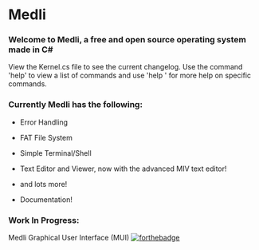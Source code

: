 # Medli
### Welcome to Medli, a free and open source operating system made in C\#

View the Kernel.cs file to see the current changelog.
Use the command 'help' to view a list of commands and use 'help <command>' for more help on specific commands.


### Currently Medli has the following:
* Error Handling

* FAT File System

* Simple Terminal/Shell

* Text Editor and Viewer, now with the advanced MIV text editor!

* and lots more!

* Documentation!

### Work In Progress:

Medli Graphical User Interface (MUI)
[![forthebadge](http://forthebadge.com/images/badges/built-with-love.svg)](http://forthebadge.com)
